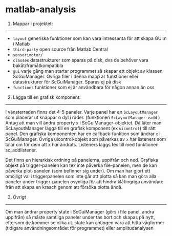 matlab-analysis
===============

1. Mappar i projektet:
-------------

* ```layout```	generiska funktioner som kan vara intressanta för att skapa GUI:n i Matlab
* ```third-party```	open source från Matlab Central
* ```sensorimotor/```
 * ```classes```		datastrukturer som sparas på disk, dvs de behöver vara bakåt/framåtkompatibla
 * ```gui```		varje gång man startar programmet så skapar ett objekt av klassen ScGuiManager. Övriga filer i denna mapp är funktioner eller datastrukturer för ScGuiManager. Sparas ej på disk
* ```functions```	funktioner som ej är användbara för någon annan än oss

2. Lägga till en grafisk komponent:
-------------

I vänsterraden finns det 4-5 paneler. Varje panel har en ```ScLayoutManager``` som placerar ut knappar o dyl i rader. (funktionen ```ScLayoutManager->add``` )
Antag att man vill ändra property ```x``` i ScGuiManager-objektet. Då låter man ScLayoutManager lägga till en grafisk komponent (ex ```uicontrol```) till rätt panel. Den grafiska komponenten har en callback-funktion som ändrar ```x``` i ScGuiManager. Övriga uicontrol-objekt som påverkas av ```x``` har listeners som talar om för dem att x har ändrats. Listeners läggs tex till med funktionen sc_addlistener. 

Det finns en hierarkisk ordning på panelerna, uppifrån och ned. Grafiska objekt på trigger-panelen kan tex inte påverka file-panelen, men de kan påverka plot-panelen (som befinner sig under). Om man har gjort ett omöjligt val i triggerpanelen som inte går att plotta så kan man göra alla paneler under trigger-panelen osynliga för att hindra klåfingriga användare från att skapa en krasch genom att försöka plotta ändå.

3. Övrigt
-------------
Om man ändrar property state i ScGuiManager (görs i file panel, andra uppifrån) så måste samtliga paneler under tas bort och skapas på nytt, eftersom de kommer se olika ut. state kan antingen vara att hitta vågformer (tidigare användningsområdet för programmet) eller amplitudanalysen
